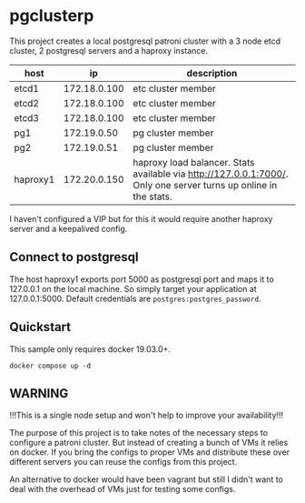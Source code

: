 # pgclusterp

This project creates a local postgresql patroni cluster with a 3 node etcd cluster, 2 postgresql servers and a haproxy
instance.

| host     | ip           | description                                                                                                      |
|----------|--------------|------------------------------------------------------------------------------------------------------------------|
| etcd1    | 172.18.0.100 | etc cluster member                                                                                               |
| etcd2    | 172.18.0.100 | etc cluster member                                                                                               |
| etcd3    | 172.18.0.100 | etc cluster member                                                                                               |
| pg1      | 172.19.0.50  | pg cluster member                                                                                                |
| pg2      | 172.19.0.51  | pg cluster member                                                                                                |
| haproxy1 | 172.20.0.150 | haproxy load balancer. Stats available via http://127.0.0.1:7000/. Only one server turns up online in the stats. |

I haven't configured a VIP but for this it would require another haproxy server and a keepalived config.

## Connect to postgresql

The host haproxy1 exports port 5000 as postgresql port and maps it to 127.0.0.1 on the local machine. So simply target
your application at 127.0.0.1:5000. Default credentials are `postgres:postgres_password`.

## Quickstart

This sample only requires docker 19.03.0+.

```shell
docker compose up -d
```

## WARNING

!!!This is a single node setup and won't help to improve your availability!!!

The purpose of this project is to take notes of the necessary steps to configure a patroni cluster. But instead of
creating a bunch of VMs it relies on docker. If you bring the configs to proper VMs and distribute these over different
servers you can reuse the configs from this project.

An alternative to docker would have been vagrant but still I didn't want to deal with the overhead of VMs just for
testing some configs.